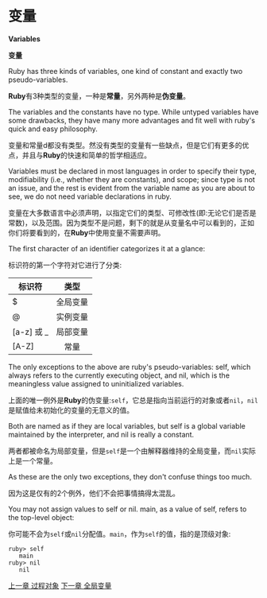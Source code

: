 # 变量
**Variables**

**变量**

Ruby has three kinds of variables, one kind of constant and exactly two pseudo-variables. 

**Ruby**有3种类型的变量，一种是**常量**，另外两种是**伪变量**。

The variables and the constants have no type. While untyped variables have some drawbacks, they have many more advantages and fit well with ruby's quick and easy philosophy.

变量和常量d都没有类型。然没有类型的变量有一些缺点，但是它们有更多的优点，并且与**Ruby**的快速和简单的哲学相适应。

Variables must be declared in most languages in order to specify their type, modifiability (i.e., whether they are constants), and scope; since type is not an issue, and the rest is evident from the variable name as you are about to see, we do not need variable declarations in ruby.

变量在大多数语言中必须声明，以指定它们的类型、可修改性(即:无论它们是否是常数)，以及范围。因为类型不是问题，剩下的就是从变量名中可以看到的，正如你们将要看到的，在**Ruby**中使用变量不需要声明。

The first character of an identifier categorizes it at a glance:

标识符的第一个字符对它进行了分类:

| 标识符       |  类型  |
| --------- | :--: |
| $         | 全局变量 |
| @         | 实例变量 |
| [a-z] 或 _ | 局部变量 |
| [A-Z]     |  常量  |

The only exceptions to the above are ruby's pseudo-variables: self, which always refers to the currently executing object, and nil, which is the meaningless value assigned to uninitialized variables. 

上面的唯一例外是**Ruby**的伪变量:`self`，它总是指向当前运行的对象或者`nil`，`nil`是赋值给未初始化的变量的无意义的值。

Both are named as if they are local variables, but self is a global variable maintained by the interpreter, and nil is really a constant. 

两者都被命名为局部变量，但是`self`是一个由解释器维持的全局变量，而`nil`实际上是一个常量。

As these are the only two exceptions, they don't confuse things too much.

因为这是仅有的2个例外，他们不会把事情搞得太混乱。

You may not assign values to self or nil. main, as a value of self, refers to the top-level object:

你可能不会为`self`或`nil`分配值。`main`，作为`self`的值，指的是顶级对象:

```
ruby> self
   main
ruby> nil
   nil
```

[上一章 过程对象](./procobjects.md "Procedure objects")
[下一章 全局变量](./globalvars.md "Global variables")